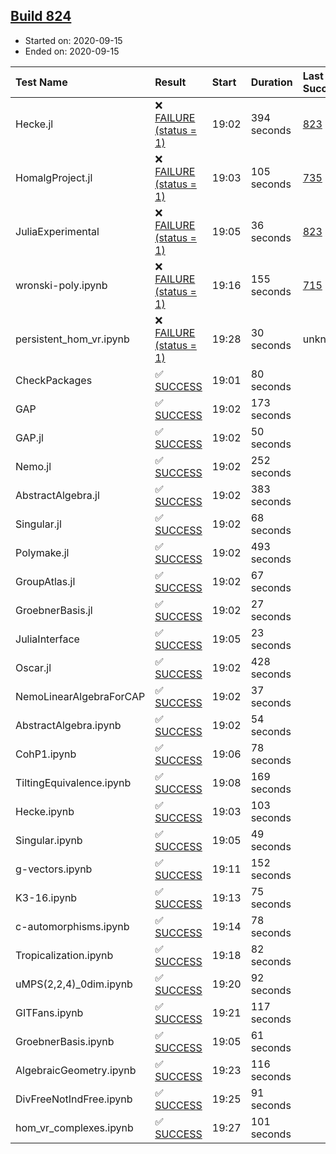 ## [Build 824](https://oscarci.mathematik.uni-kl.de/job/oscar-stable/824/)

* Started on: 2020-09-15
* Ended on: 2020-09-15

| Test Name    | Result | Start | Duration | Last Success | First Failure |
|:-------------|:-------|:------|:---------|:-------------|:--------------|
| Hecke.jl | ❌ [FAILURE (status = 1)](https://oscarci.mathematik.uni-kl.de/job/oscar-stable/824/artifact/logs/build-824/Hecke.jl.log) | 19:02 | 394 seconds | [823](https://oscarci.mathematik.uni-kl.de/job/oscar-stable/823/) | [824](https://oscarci.mathematik.uni-kl.de/job/oscar-stable/824/) |
| HomalgProject.jl | ❌ [FAILURE (status = 1)](https://oscarci.mathematik.uni-kl.de/job/oscar-stable/824/artifact/logs/build-824/HomalgProject.jl.log) | 19:03 | 105 seconds | [735](https://oscarci.mathematik.uni-kl.de/job/oscar-stable/735/) | [736](https://oscarci.mathematik.uni-kl.de/job/oscar-stable/736/) |
| JuliaExperimental | ❌ [FAILURE (status = 1)](https://oscarci.mathematik.uni-kl.de/job/oscar-stable/824/artifact/logs/build-824/JuliaExperimental.log) | 19:05 | 36 seconds | [823](https://oscarci.mathematik.uni-kl.de/job/oscar-stable/823/) | [824](https://oscarci.mathematik.uni-kl.de/job/oscar-stable/824/) |
| wronski-poly.ipynb | ❌ [FAILURE (status = 1)](https://oscarci.mathematik.uni-kl.de/job/oscar-stable/824/artifact/logs/build-824/wronski-poly.ipynb.log) | 19:16 | 155 seconds | [715](https://oscarci.mathematik.uni-kl.de/job/oscar-stable/715/) | [716](https://oscarci.mathematik.uni-kl.de/job/oscar-stable/716/) |
| persistent_hom_vr.ipynb | ❌ [FAILURE (status = 1)](https://oscarci.mathematik.uni-kl.de/job/oscar-stable/824/artifact/logs/build-824/persistent_hom_vr.ipynb.log) | 19:28 | 30 seconds | unknown | unknown |
| CheckPackages | ✅ [SUCCESS](https://oscarci.mathematik.uni-kl.de/job/oscar-stable/824/artifact/logs/build-824/CheckPackages.log) | 19:01 | 80 seconds |  |  |
| GAP | ✅ [SUCCESS](https://oscarci.mathematik.uni-kl.de/job/oscar-stable/824/artifact/logs/build-824/GAP.log) | 19:02 | 173 seconds |  |  |
| GAP.jl | ✅ [SUCCESS](https://oscarci.mathematik.uni-kl.de/job/oscar-stable/824/artifact/logs/build-824/GAP.jl.log) | 19:02 | 50 seconds |  |  |
| Nemo.jl | ✅ [SUCCESS](https://oscarci.mathematik.uni-kl.de/job/oscar-stable/824/artifact/logs/build-824/Nemo.jl.log) | 19:02 | 252 seconds |  |  |
| AbstractAlgebra.jl | ✅ [SUCCESS](https://oscarci.mathematik.uni-kl.de/job/oscar-stable/824/artifact/logs/build-824/AbstractAlgebra.jl.log) | 19:02 | 383 seconds |  |  |
| Singular.jl | ✅ [SUCCESS](https://oscarci.mathematik.uni-kl.de/job/oscar-stable/824/artifact/logs/build-824/Singular.jl.log) | 19:02 | 68 seconds |  |  |
| Polymake.jl | ✅ [SUCCESS](https://oscarci.mathematik.uni-kl.de/job/oscar-stable/824/artifact/logs/build-824/Polymake.jl.log) | 19:02 | 493 seconds |  |  |
| GroupAtlas.jl | ✅ [SUCCESS](https://oscarci.mathematik.uni-kl.de/job/oscar-stable/824/artifact/logs/build-824/GroupAtlas.jl.log) | 19:02 | 67 seconds |  |  |
| GroebnerBasis.jl | ✅ [SUCCESS](https://oscarci.mathematik.uni-kl.de/job/oscar-stable/824/artifact/logs/build-824/GroebnerBasis.jl.log) | 19:02 | 27 seconds |  |  |
| JuliaInterface | ✅ [SUCCESS](https://oscarci.mathematik.uni-kl.de/job/oscar-stable/824/artifact/logs/build-824/JuliaInterface.log) | 19:05 | 23 seconds |  |  |
| Oscar.jl | ✅ [SUCCESS](https://oscarci.mathematik.uni-kl.de/job/oscar-stable/824/artifact/logs/build-824/Oscar.jl.log) | 19:02 | 428 seconds |  |  |
| NemoLinearAlgebraForCAP | ✅ [SUCCESS](https://oscarci.mathematik.uni-kl.de/job/oscar-stable/824/artifact/logs/build-824/NemoLinearAlgebraForCAP.log) | 19:02 | 37 seconds |  |  |
| AbstractAlgebra.ipynb | ✅ [SUCCESS](https://oscarci.mathematik.uni-kl.de/job/oscar-stable/824/artifact/logs/build-824/AbstractAlgebra.ipynb.log) | 19:02 | 54 seconds |  |  |
| CohP1.ipynb | ✅ [SUCCESS](https://oscarci.mathematik.uni-kl.de/job/oscar-stable/824/artifact/logs/build-824/CohP1.ipynb.log) | 19:06 | 78 seconds |  |  |
| TiltingEquivalence.ipynb | ✅ [SUCCESS](https://oscarci.mathematik.uni-kl.de/job/oscar-stable/824/artifact/logs/build-824/TiltingEquivalence.ipynb.log) | 19:08 | 169 seconds |  |  |
| Hecke.ipynb | ✅ [SUCCESS](https://oscarci.mathematik.uni-kl.de/job/oscar-stable/824/artifact/logs/build-824/Hecke.ipynb.log) | 19:03 | 103 seconds |  |  |
| Singular.ipynb | ✅ [SUCCESS](https://oscarci.mathematik.uni-kl.de/job/oscar-stable/824/artifact/logs/build-824/Singular.ipynb.log) | 19:05 | 49 seconds |  |  |
| g-vectors.ipynb | ✅ [SUCCESS](https://oscarci.mathematik.uni-kl.de/job/oscar-stable/824/artifact/logs/build-824/g-vectors.ipynb.log) | 19:11 | 152 seconds |  |  |
| K3-16.ipynb | ✅ [SUCCESS](https://oscarci.mathematik.uni-kl.de/job/oscar-stable/824/artifact/logs/build-824/K3-16.ipynb.log) | 19:13 | 75 seconds |  |  |
| c-automorphisms.ipynb | ✅ [SUCCESS](https://oscarci.mathematik.uni-kl.de/job/oscar-stable/824/artifact/logs/build-824/c-automorphisms.ipynb.log) | 19:14 | 78 seconds |  |  |
| Tropicalization.ipynb | ✅ [SUCCESS](https://oscarci.mathematik.uni-kl.de/job/oscar-stable/824/artifact/logs/build-824/Tropicalization.ipynb.log) | 19:18 | 82 seconds |  |  |
| uMPS(2,2,4)_0dim.ipynb | ✅ [SUCCESS](https://oscarci.mathematik.uni-kl.de/job/oscar-stable/824/artifact/logs/build-824/uMPS-2-2-4-_0dim.ipynb.log) | 19:20 | 92 seconds |  |  |
| GITFans.ipynb | ✅ [SUCCESS](https://oscarci.mathematik.uni-kl.de/job/oscar-stable/824/artifact/logs/build-824/GITFans.ipynb.log) | 19:21 | 117 seconds |  |  |
| GroebnerBasis.ipynb | ✅ [SUCCESS](https://oscarci.mathematik.uni-kl.de/job/oscar-stable/824/artifact/logs/build-824/GroebnerBasis.ipynb.log) | 19:05 | 61 seconds |  |  |
| AlgebraicGeometry.ipynb | ✅ [SUCCESS](https://oscarci.mathematik.uni-kl.de/job/oscar-stable/824/artifact/logs/build-824/AlgebraicGeometry.ipynb.log) | 19:23 | 116 seconds |  |  |
| DivFreeNotIndFree.ipynb | ✅ [SUCCESS](https://oscarci.mathematik.uni-kl.de/job/oscar-stable/824/artifact/logs/build-824/DivFreeNotIndFree.ipynb.log) | 19:25 | 91 seconds |  |  |
| hom_vr_complexes.ipynb | ✅ [SUCCESS](https://oscarci.mathematik.uni-kl.de/job/oscar-stable/824/artifact/logs/build-824/hom_vr_complexes.ipynb.log) | 19:27 | 101 seconds |  |  |
